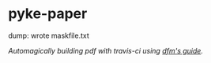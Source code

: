 # pyke-paper
dump: wrote maskfile.txt

*Automagically building pdf with travis-ci using [dfm's guide](http://dfm.io/posts/travis-latex/).*
